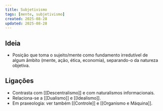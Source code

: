 ```yaml
---
title: Subjetivismo
tags: [mente, subjetivismo]
created: 2025-08-28
updated: 2025-08-28
---
```


## Ideia
- Posição que toma o sujeito/mente como fundamento irredutível de algum âmbito (mente, ação, ética, economia), separando-o da natureza objetiva.

## Ligações
- Contrasta com [[Descentralismo]] e com naturalismos informacionais.
- Relaciona-se a [[Dualismo]] e [[Idealismo]].
- Em praxeologia: ver também [[Controle]] e [[Organismo e Máquina]].

